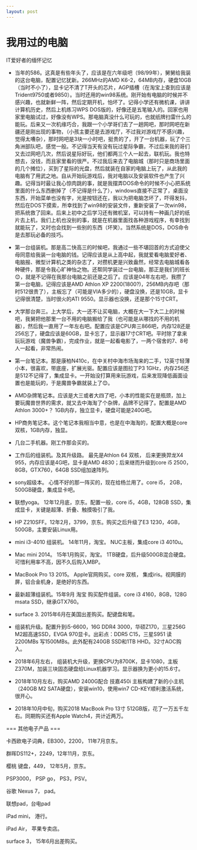 ```yaml
---
layout: post
---
```

# 我用过的电脑

IT爱好者的缅怀记忆

  * 当年的586。这真是有些年头了，应该是在六年级吧（98/99年），舅舅给我装的这台电脑，配置记忆犹新。266MHz的AMD K6-2，64MB内存，硬盘10GB（当时不小了），显卡记不清了T开头的芯片，AGP插槽（在淘宝上查到应该是Trident9750或者9850）。当时还用的win98系统。刚开始有电脑的时候并不感兴趣，也就新鲜一阵，然后定期开机，怕坏了。记得小学还有微机课，讲讲计算机历史，然后上机练习WPS DOS版的，好像还是五笔输入的。回家也用家里电脑试过，好像没有WPS。那电脑真没什么可玩的，也就纸牌扫雷什么的能玩。后来又一次机缘巧合，我跟一个小学哥们去了一趟网吧，那时网吧在新疆还是刚出现的事物，（小孩主要还是去游戏厅，不过我对游戏厅不感兴趣，觉得太嘈杂），那时网吧是3块一小时吧，挺贵的了，开了一台机器，玩了个三角洲部队吧，感觉一般。不记得当天有没有玩过星际争霸，不过后来我的哥们又去过网吧几次，然后说星际好玩，他们都两三个人一起去，联机玩。我也特想去，没钱，而且家里看的很严。不过我后来去了电脑城（那时只是商场里面的几个摊位），买到了星际的光盘，然后就装在自家的电脑上玩了，从此我的电脑有了用武之地。自从开始玩游戏后，我对电脑以及安装软件也产生了兴趣。记得当时最让我心惊肉跳的事，就是我摆弄DOS命令的时候不小心把系统里面的什么东西删掉了（不记得是什么了），windows直接不正常了，桌面没东西，开始菜单也没有字，光是按钮还在，我以为把电脑怎坏了，吓得发抖，然后在DOS下摸索，所幸找到了win98的安装文件，重新安装了一次win98，把系统救了回来。后来上初中之后学习还有微机室，可以持有一种画几好的纸片去上机，我们上机也没别的事，就是在机器里面找各种游戏程序，有幸找到就能玩了，又时也会找到一些别的东西（坏笑）。当然系统是DOS，DOS命令是去那玩必备的技巧。

  * 第一台组装机。那是高二快高三的时候吧，我通过一些不堪回首的方式迫使父母同意给我装一台电脑的钱。记得应该是从上高中起，我就爱看电脑爱好者、电脑报、微型计算机之类的杂志了，对攒机更是兴致盎然，经常去电脑城看各种硬件，那是令我心旷神怡之物。还帮同学装过一台电脑，那正是我们的班长😊，就是不记得在我那台电脑之前还是之后了。应该是04年左右吧，我攒了第一台电脑，记得应该是AMD Athlon XP 2200(1800?)，256MB内存吧（那时512很贵了），主板忘了（可能是VIA多少的），硬盘没换，还是10GB，显卡记得很清楚，当时很火的ATI 9550。显示器也没换，还是那个15寸CRT。

  * 大学那台奔三。上大学后，大一还不让买电脑，大概在大一下大二上的时候吧，我舅把他那里一台不用的电脑搬给了我（也可能是从哪找的不用的机器），然后我一直用了一年左右吧。配置应该是CPU奔三866吧，内存128还是256忘了，硬盘应该是60GB，显卡忘了，显示器17寸CRT吧。平时除了拿来玩玩游戏（魔兽争霸），完成作业，就是一起看电影了，一两个宿舍的7、8号人一起看，非常热闹。

  * 第一台笔记本。那是康柏N410c，在中关村中海市场淘来的二手，12英寸轻薄小本，很喜欢，带底座，扩展光驱。配置应该是图拉丁P3 1GHz，内存256还是512不记得了，集成显卡。一开始没打算用来玩游戏，后来发现降低画面设置也是能玩的，于是魔兽争霸就装上了😊。

  * AMD杂牌笔记本。应该是大三或者大四了吧，小本的性能实在是瓶颈，加上要玩魔兽世界的需求，就又去中海淘了个杂牌，品牌不记得了。配置是AMD Athlon 3000+？ 1GB内存，独立显卡，硬盘可能是240G吧。

  * HP商务笔记本。这个笔记本我相当中意，也是在中海淘的，配置大概是core 双核，1GB内存，独显。

  * 几台二手机器。刚工作那会买的。

  * 工作后的组装机。及其升级路。 最先是Athlon 64 双核， 后来更换羿龙X4 955，内存应该是4G吧，显卡是AMD 4830；后来继而升级到core i5 2500，8GB，GTX760，64GB SSD组加速阵列。

  * sony超级本。 心情不好的那一阵买的，现在给杨兰用了。core i5， 2GB， 500GB硬盘，集成显卡吧。

  * 联想yoga。 12年12月底，京东。配置一般，core i5，4GB，128GB SSD，集成显卡，关键是超薄、折叠、触摸吸引了我。

  * HP Z210SFF。12年2月，3799，京东。购买之后升级了E3 1230，4GB，500GB，主要安装Linux用。

  * mini i3-4010 组装机。 14年11月，淘宝。 NUC主板，集成core i3 4010u。

  * Mac mini 2014。 15年1月购买，淘宝。 1TB硬盘，后升级500GB混合硬盘。可惜利用率不高，因不久后购入MBP。

  * MacBook Pro 13 2015。 Apple官网购买。core 双核， 集成iris。视网膜的屏，铝合金机身，是绝好的东西。

  * 最新超薄组装机。15年9月 淘宝 购买配件组装。core i3 4160，8GB，128G msata SSD，继承GTX760。

  * surface 3. 2015年6月在美国出差购买。配键盘和笔。

  * 组装机升级。配置升到i5-6600，16G DDR4 3000，华硕Z170，三星256G M2超高速SSD，EVGA 970显卡。出彩点：DDR5 C15，三星S951 读2200MBs 写1500MBs。此外配有240GB SSD和1TB HHD。32寸AOC购入。

  * 2018年6月左右， 组装机大升级，更换CPU为8700K，显卡1080，主板Z370M，加装三块固态硬盘给Linux机器学习。显示器换为更小的15.6寸。

  * 2018年10月左右，购买AMD 2400G配合 技嘉450i 主板构建了新的小主机（240GB M2 SATA硬盘），安装win10，使用win7 CD-KEY顺利激活系统，很开心。

  * 2018年10月中旬，购买2018 MacBook Pro 13寸 512GB版，花了一万五千左右。同期购买还有Apple Watch4，共计近两万。


=== 其他电子产品 ===

卡西欧电子词典，EB300，2200， 11年7月京东。

群晖DS112+，2249，12年11月，京东。

樱桃 键盘，449， 12年5月，京东。

PSP3000， PSP go， PS3，PSV。

谷歌 Nexus 7， pad。

联想pad，台电pad

iPad mini， 港行。

iPad Air， 苹果专卖店。

surface 3， 15年6月出差购买。
